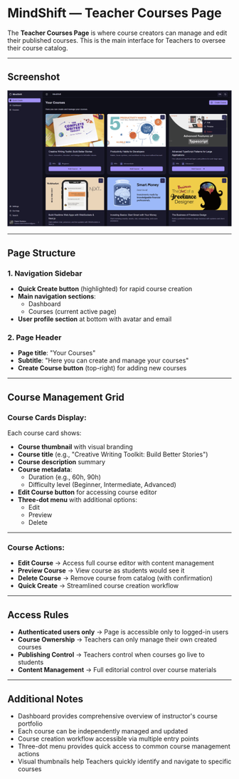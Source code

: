 # MindShift — Teacher Courses Page

The **Teacher Courses Page** is where course creators can manage and edit their published courses. This is the main interface for Teachers to oversee their course catalog.

---

## Screenshot

![MindShift Teacher Courses Page](../images/teacher-courses-page.png)

---

## Page Structure

### 1. Navigation Sidebar
- **Quick Create button** (highlighted) for rapid course creation
- **Main navigation sections**:
  - Dashboard
  - Courses (current active page)
- **User profile section** at bottom with avatar and email

### 2. Page Header
- **Page title**: "Your Courses"
- **Subtitle**: "Here you can create and manage your courses"
- **Create Course button** (top-right) for adding new courses

---

## Course Management Grid

### Course Cards Display:
Each course card shows:
- **Course thumbnail** with visual branding
- **Course title** (e.g., "Creative Writing Toolkit: Build Better Stories")
- **Course description** summary
- **Course metadata**:
  - Duration (e.g., 60h, 90h)
  - Difficulty level (Beginner, Intermediate, Advanced)
- **Edit Course button** for accessing course editor
- **Three-dot menu** with additional options:
  - Edit
  - Preview
  - Delete

---

### Course Actions:
- **Edit Course** → Access full course editor with content management
- **Preview Course** → View course as students would see it
- **Delete Course** → Remove course from catalog (with confirmation)
- **Quick Create** → Streamlined course creation workflow

---

## Access Rules

- **Authenticated users only** → Page is accessible only to logged-in users
- **Course Ownership** → Teachers can only manage their own created courses
- **Publishing Control** → Teachers control when courses go live to students
- **Content Management** → Full editorial control over course materials

---

## Additional Notes

- Dashboard provides comprehensive overview of instructor's course portfolio
- Each course can be independently managed and updated
- Course creation workflow accessible via multiple entry points
- Three-dot menu provides quick access to common course management actions
- Visual thumbnails help Teachers quickly identify and navigate to specific courses